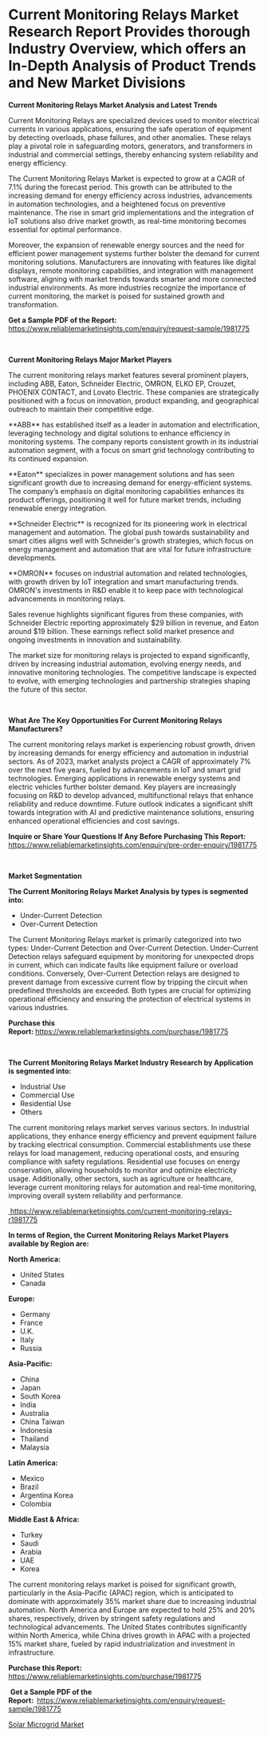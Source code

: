 <p><h1>Current Monitoring Relays Market Research Report Provides thorough Industry Overview, which offers an In-Depth Analysis of Product Trends and New Market Divisions</h1></p><p><strong>Current Monitoring Relays Market Analysis and Latest Trends</strong></p>
<p><p>Current Monitoring Relays are specialized devices used to monitor electrical currents in various applications, ensuring the safe operation of equipment by detecting overloads, phase failures, and other anomalies. These relays play a pivotal role in safeguarding motors, generators, and transformers in industrial and commercial settings, thereby enhancing system reliability and energy efficiency.</p><p>The Current Monitoring Relays Market is expected to grow at a CAGR of 7.1% during the forecast period. This growth can be attributed to the increasing demand for energy efficiency across industries, advancements in automation technologies, and a heightened focus on preventive maintenance. The rise in smart grid implementations and the integration of IoT solutions also drive market growth, as real-time monitoring becomes essential for optimal performance.</p><p>Moreover, the expansion of renewable energy sources and the need for efficient power management systems further bolster the demand for current monitoring solutions. Manufacturers are innovating with features like digital displays, remote monitoring capabilities, and integration with management software, aligning with market trends towards smarter and more connected industrial environments. As more industries recognize the importance of current monitoring, the market is poised for sustained growth and transformation.</p></p>
<p><strong>Get a Sample PDF of the Report:&nbsp;</strong> <a href="https://www.reliablemarketinsights.com/enquiry/request-sample/1981775?utm_campaign=1938&utm_medium=2&utm_source=Github&utm_content=ia&utm_term=07042025&utm_id=current-monitoring-relays">https://www.reliablemarketinsights.com/enquiry/request-sample/1981775</a></p>
<p>&nbsp;</p>
<p><strong>Current Monitoring Relays Major Market Players</strong></p>
<p><p>The current monitoring relays market features several prominent players, including ABB, Eaton, Schneider Electric, OMRON, ELKO EP, Crouzet, PHOENIX CONTACT, and Lovato Electric. These companies are strategically positioned with a focus on innovation, product expanding, and geographical outreach to maintain their competitive edge.</p><p>**ABB** has established itself as a leader in automation and electrification, leveraging technology and digital solutions to enhance efficiency in monitoring systems. The company reports consistent growth in its industrial automation segment, with a focus on smart grid technology contributing to its continued expansion.</p><p>**Eaton** specializes in power management solutions and has seen significant growth due to increasing demand for energy-efficient systems. The company’s emphasis on digital monitoring capabilities enhances its product offerings, positioning it well for future market trends, including renewable energy integration.</p><p>**Schneider Electric** is recognized for its pioneering work in electrical management and automation. The global push towards sustainability and smart cities aligns well with Schneider's growth strategies, which focus on energy management and automation that are vital for future infrastructure developments.</p><p>**OMRON** focuses on industrial automation and related technologies, with growth driven by IoT integration and smart manufacturing trends. OMRON's investments in R&D enable it to keep pace with technological advancements in monitoring relays.</p><p>Sales revenue highlights significant figures from these companies, with Schneider Electric reporting approximately $29 billion in revenue, and Eaton around $19 billion. These earnings reflect solid market presence and ongoing investments in innovation and sustainability.</p><p>The market size for monitoring relays is projected to expand significantly, driven by increasing industrial automation, evolving energy needs, and innovative monitoring technologies. The competitive landscape is expected to evolve, with emerging technologies and partnership strategies shaping the future of this sector.</p></p>
<p>&nbsp;</p>
<p><strong>What Are The Key Opportunities For Current Monitoring Relays Manufacturers?</strong></p>
<p><p>The current monitoring relays market is experiencing robust growth, driven by increasing demands for energy efficiency and automation in industrial sectors. As of 2023, market analysts project a CAGR of approximately 7% over the next five years, fueled by advancements in IoT and smart grid technologies. Emerging applications in renewable energy systems and electric vehicles further bolster demand. Key players are increasingly focusing on R&D to develop advanced, multifunctional relays that enhance reliability and reduce downtime. Future outlook indicates a significant shift towards integration with AI and predictive maintenance solutions, ensuring enhanced operational efficiencies and cost savings.</p></p>
<p><strong>Inquire or Share Your Questions If Any Before Purchasing This Report:</strong> <a href="https://www.reliablemarketinsights.com/enquiry/pre-order-enquiry/1981775?utm_campaign=1938&utm_medium=2&utm_source=Github&utm_content=ia&utm_term=07042025&utm_id=current-monitoring-relays">https://www.reliablemarketinsights.com/enquiry/pre-order-enquiry/1981775</a></p>
<p>&nbsp;</p>
<p><strong>Market Segmentation</strong></p>
<p><strong>The Current Monitoring Relays Market Analysis by types is segmented into:</strong></p>
<p><ul><li>Under-Current Detection</li><li>Over-Current Detection</li></ul></p>
<p><p>The Current Monitoring Relays market is primarily categorized into two types: Under-Current Detection and Over-Current Detection. Under-Current Detection relays safeguard equipment by monitoring for unexpected drops in current, which can indicate faults like equipment failure or overload conditions. Conversely, Over-Current Detection relays are designed to prevent damage from excessive current flow by tripping the circuit when predefined thresholds are exceeded. Both types are crucial for optimizing operational efficiency and ensuring the protection of electrical systems in various industries.</p></p>
<p><strong>Purchase this Report:&nbsp;</strong><a href="https://www.reliablemarketinsights.com/purchase/1981775?utm_campaign=1938&utm_medium=2&utm_source=Github&utm_content=ia&utm_term=07042025&utm_id=current-monitoring-relays">https://www.reliablemarketinsights.com/purchase/1981775</a></p>
<p>&nbsp;</p>
<p><strong>The Current Monitoring Relays Market Industry Research by Application is segmented into:</strong></p>
<p><ul><li>Industrial Use</li><li>Commercial Use</li><li>Residential Use</li><li>Others</li></ul></p>
<p><p>The current monitoring relays market serves various sectors. In industrial applications, they enhance energy efficiency and prevent equipment failure by tracking electrical consumption. Commercial establishments use these relays for load management, reducing operational costs, and ensuring compliance with safety regulations. Residential use focuses on energy conservation, allowing households to monitor and optimize electricity usage. Additionally, other sectors, such as agriculture or healthcare, leverage current monitoring relays for automation and real-time monitoring, improving overall system reliability and performance.</p></p>
<p><a href="https://www.reliablemarketinsights.com/current-monitoring-relays-r1981775?utm_campaign=1938&utm_medium=2&utm_source=Github&utm_content=ia&utm_term=07042025&utm_id=current-monitoring-relays">&nbsp;https://www.reliablemarketinsights.com/current-monitoring-relays-r1981775</a></p>
<p><strong>In terms of Region, the Current Monitoring Relays Market Players available by Region are:</strong></p>
<p>
    <p> <strong> North America: </strong>
        <ul>
            <li>United States</li>
            <li>Canada</li>
        </ul>
        </p> 
    <p> <strong> Europe: </strong>
        <ul>
            <li>Germany</li>
            <li>France</li>
            <li>U.K.</li>
            <li>Italy</li>
            <li>Russia</li>
        </ul>
        </p> 
    <p> <strong> Asia-Pacific: </strong>
        <ul>
            <li>China</li>
            <li>Japan</li>
            <li>South Korea</li>
            <li>India</li>
            <li>Australia</li>
            <li>China Taiwan</li>
            <li>Indonesia</li>
            <li>Thailand</li>
            <li>Malaysia</li>
        </ul>
        </p> 
    <p> <strong> Latin America: </strong>
        <ul>
            <li>Mexico</li>
            <li>Brazil</li>
            <li>Argentina Korea</li>
            <li>Colombia</li>
        </ul>
        </p> 
    <p> <strong> Middle East & Africa: </strong>
        <ul>
            <li>Turkey</li>
            <li>Saudi</li>
            <li>Arabia</li>
            <li>UAE</li>
            <li>Korea</li>
        </ul>
    </p>
    </p>
<p><p>The current monitoring relays market is poised for significant growth, particularly in the Asia-Pacific (APAC) region, which is anticipated to dominate with approximately 35% market share due to increasing industrial automation. North America and Europe are expected to hold 25% and 20% shares, respectively, driven by stringent safety regulations and technological advancements. The United States contributes significantly within North America, while China drives growth in APAC with a projected 15% market share, fueled by rapid industrialization and investment in infrastructure.</p></p>
<p><strong>Purchase this Report: </strong><a href="https://www.reliablemarketinsights.com/purchase/1981775?utm_campaign=1938&utm_medium=2&utm_source=Github&utm_content=ia&utm_term=07042025&utm_id=current-monitoring-relays">https://www.reliablemarketinsights.com/purchase/1981775</a></p>
<p>&nbsp;<strong>Get a Sample PDF of the Report:&nbsp;&nbsp;</strong><a href="https://www.reliablemarketinsights.com/enquiry/request-sample/1981775?utm_campaign=1938&utm_medium=2&utm_source=Github&utm_content=ia&utm_term=07042025&utm_id=current-monitoring-relays">https://www.reliablemarketinsights.com/enquiry/request-sample/1981775</a></p>
<p><strong></strong></p>
<p><p><a href="https://github.com/angelajermaine/Market-Research-Report-List-6/blob/main/solar-microgrid-market.md?utm_campaign=1938&utm_medium=2&utm_source=Github&utm_content=ia&utm_term=07042025&utm_id=current-monitoring-relays">Solar Microgrid Market</a></p></p>